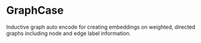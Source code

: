 # GraphCase
Inductive graph auto encode for creating embeddings on weighted, directed graphs including node and edge label information.
